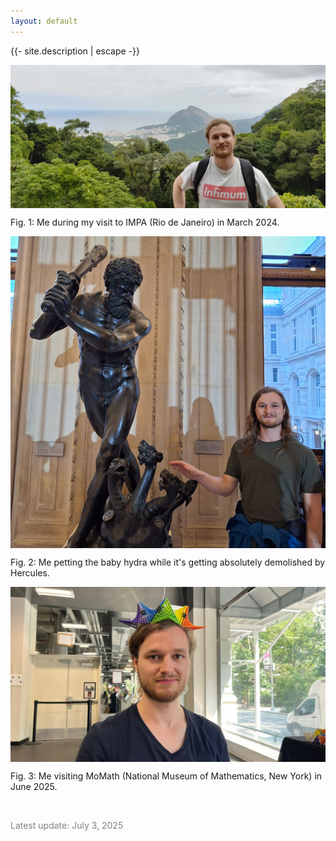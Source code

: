 ```yaml
---
layout: default
---
```


<p>{{- site.description | escape -}}</p>

<div align="center" style="overflow:hidden;">
   <img src="/assets/lookatthisdude.jpg" alt="Me in Rio" style="margin:-25% 0px -5% 0px;">
</div>

Fig. 1: Me during my visit to IMPA (Rio de Janeiro) in March 2024.


<div align="center" style="overflow:hidden;">
   <img src="/assets/hydra.jpeg" alt="Hercules, the Hydra and me" style="margin:-25% 0px -10% 0px;">
</div>

Fig. 2: Me petting the baby hydra while it's getting absolutely demolished by Hercules.


<div align="center" style="overflow:hidden;">
   <img src="/assets/momath.jpeg" alt="Me wearing a hat made out of hyperbolic paraboloid pieces" style="margin:-10% 0px -10% 0px;">
</div>

Fig. 3: Me visiting MoMath (National Museum of Mathematics, New York) in June 2025.

<br>

<p style="color: #828282;">Latest update: July 3, 2025</p>
